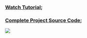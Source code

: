 ### [Watch Tutorial](https://youtu.be/ekAbxVNcy8Q);
### [Complete Project Source Code](https://buymeacoffee.com/egator/e/283325);

![](./thumbnail.jpg)